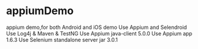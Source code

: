 # appiumDemo
appium demo,for both Android and iOS demo
Use Appium and Selendroid 
Use Log4j & Maven & TestNG
Use Appium java-client 5.0.0
Use Appium app 1.6.3
Use Selenium standalone server jar 3.0.1

